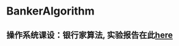 # BankerAlgorithm
## 操作系统课设：银行家算法, 实验报告在此[here](https://github.com/rain9155/BankerAlgorithm/tree/master/report)
